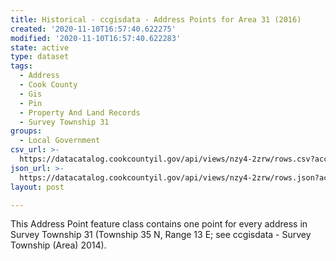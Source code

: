 ```yaml
---
title: Historical - ccgisdata - Address Points for Area 31 (2016)
created: '2020-11-10T16:57:40.622275'
modified: '2020-11-10T16:57:40.622283'
state: active
type: dataset
tags:
  - Address
  - Cook County
  - Gis
  - Pin
  - Property And Land Records
  - Survey Township 31
groups:
  - Local Government
csv_url: >-
  https://datacatalog.cookcountyil.gov/api/views/nzy4-2zrw/rows.csv?accessType=DOWNLOAD
json_url: >-
  https://datacatalog.cookcountyil.gov/api/views/nzy4-2zrw/rows.json?accessType=DOWNLOAD
layout: post

---
```

This Address Point feature class contains one point for every address in Survey Township 31 (Township 35 N, Range 13 E; see ccgisdata - Survey Township (Area) 2014).
